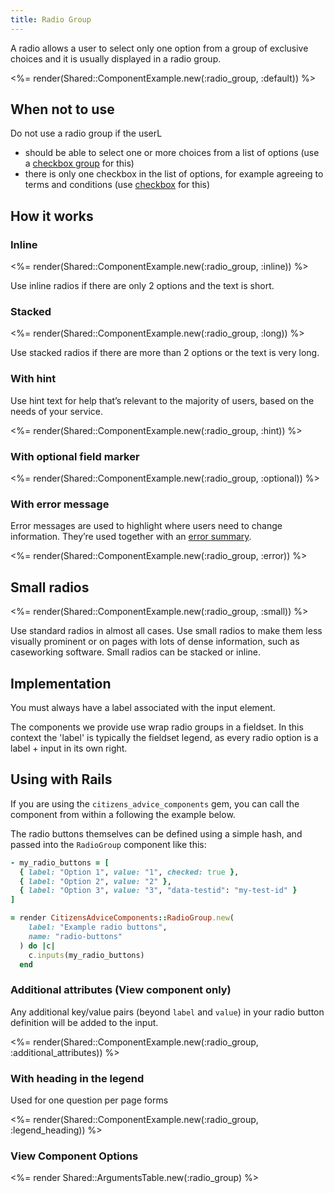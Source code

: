 ```yaml
---
title: Radio Group
---
```


A radio allows a user to select only one option from a group of exclusive choices and it is usually displayed in a radio group.

<%= render(Shared::ComponentExample.new(:radio_group, :default)) %>

## When not to use

Do not use a radio group if the userL

- should be able to select one or more choices from a list of options (use a [checkbox group](/docs/forms-checkbox-group--basic) for this)
- there is only one checkbox in the list of options, for example agreeing to terms and conditions (use [checkbox](/docs/forms-checkbox--basic) for this)

## How it works

### Inline

<%= render(Shared::ComponentExample.new(:radio_group, :inline)) %>

Use inline radios if there are only 2 options and the text is short.

### Stacked

<%= render(Shared::ComponentExample.new(:radio_group, :long)) %>

Use stacked radios if there are more than 2 options or the text is very long.

### With hint

Use hint text for help that’s relevant to the majority of users, based on the needs of your service.

<%= render(Shared::ComponentExample.new(:radio_group, :hint)) %>

### With optional field marker

<%= render(Shared::ComponentExample.new(:radio_group, :optional)) %>

### With error message

Error messages are used to highlight where users need to change information. They’re used together with an [error summary](/design-system/styleguide/forms/components-error-summary--page?path=/docs/forms-error-summary--example).

<%= render(Shared::ComponentExample.new(:radio_group, :error)) %>

## Small radios

<%= render(Shared::ComponentExample.new(:radio_group, :small)) %>

Use standard radios in almost all cases. Use small radios to make them less visually prominent or on pages with lots of dense information, such as caseworking software. Small radios can be stacked or inline.

## Implementation

You must always have a label associated with the input element.

The components we provide use wrap radio groups in a fieldset. In this context the 'label' is typically the fieldset legend, as every radio option is a label + input in its own right.

## Using with Rails

If you are using the `citizens_advice_components` gem, you can call the component from within a following the example below.

The radio buttons themselves can be defined using a simple hash, and passed into the `RadioGroup` component like this:

```rb
- my_radio_buttons = [
  { label: "Option 1", value: "1", checked: true },
  { label: "Option 2", value: "2" },
  { label: "Option 3", value: "3", "data-testid": "my-test-id" }
]

= render CitizensAdviceComponents::RadioGroup.new(
    label: "Example radio buttons",
    name: "radio-buttons"
  ) do |c|
    c.inputs(my_radio_buttons)
  end
```

### Additional attributes (View component only)

Any additional key/value pairs (beyond `label` and `value`) in your radio button definition will be added to the input.

<%= render(Shared::ComponentExample.new(:radio_group, :additional_attributes)) %>

### With heading in the legend

Used for one question per page forms

<%= render(Shared::ComponentExample.new(:radio_group, :legend_heading)) %>

### View Component Options

<%= render Shared::ArgumentsTable.new(:radio_group) %>
